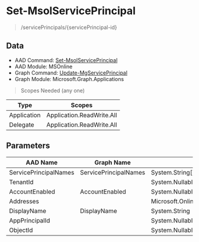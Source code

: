 # Set-MsolServicePrincipal

> /servicePrincipals/{servicePrincipal-id}

## Data

+ AAD Command: [Set-MsolServicePrincipal](https://docs.microsoft.com/en-us/powershell/module/MSOnline/Set-MsolServicePrincipal)
+ AAD Module: MSOnline
+ Graph Command: [Update-MgServicePrincipal](https://docs.microsoft.com/en-us/powershell/module/Microsoft.Graph.Applications/Update-MgServicePrincipal)
+ Graph Module: Microsoft.Graph.Applications

> Scopes Needed (any one)

|Type|Scopes|
|---|---|
|Application|Application.ReadWrite.All|
|Delegate|Application.ReadWrite.All|

## Parameters

|AAD Name|Graph Name|AAD Type|Graph Type|Infos|
|---|---|---|---|---|
|ServicePrincipalNames|ServicePrincipalNames|System.String[]|System.String[]||
|TenantId||System.Nullable/System.Guid|||
|AccountEnabled|AccountEnabled|System.Nullable/System.Boolean|System.Management.Automation.SwitchParameter||
|Addresses||Microsoft.Online.Administration.RedirectUri[]|||
|DisplayName|DisplayName|System.String|System.String||
|AppPrincipalId||System.Nullable/System.Guid|||
|ObjectId||System.Nullable/System.Guid|||

